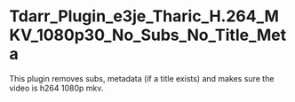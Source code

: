 # Tdarr_Plugin_e3je_Tharic_H.264_MKV_1080p30_No_Subs_No_Title_Meta
This plugin removes subs, metadata (if a title exists) and makes sure the video is h264 1080p mkv.

